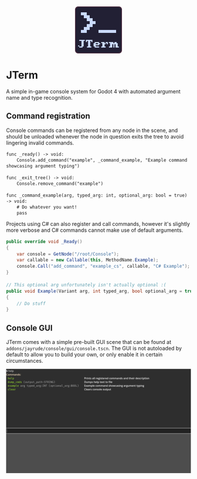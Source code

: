 <p align="center">
<img height="128" src="media/icon.png" alt="JTerm logo">
</p>

# JTerm

A simple in-game console system for Godot 4 with automated argument name and type recognition.

## Command registration

Console commands can be registered from any node in the scene, and should be unloaded whenever the node in question exits the tree to avoid lingering invalid commands.

```gdscript
func _ready() -> void:
    Console.add_command("example", _command_example, "Example command showcasing argument typing")

func _exit_tree() -> void:
    Console.remove_command("example")

func _command_example(arg, typed_arg: int, optional_arg: bool = true) -> void:
    # Do whatever you want!
    pass
```

Projects using C# can also register and call commands, however it's slightly more verbose and C# commands cannot make use of default arguments.

```csharp
public override void _Ready()
{
    var console = GetNode("/root/Console");
    var callable = new Callable(this, MethodName.Example);
    console.Call("add_command", "example_cs", callable, "C# Example");
}

// This optional arg unfortunately isn't actually optional :(
public void Example(Variant arg, int typed_arg, bool optional_arg = true)
{
    // Do stuff
}
```

## Console GUI

JTerm comes with a simple pre-built GUI scene that can be found at `addons/jayrude/console/gui/console.tscn`. The GUI is not autoloaded by default to allow you to build your own, or only enable it in certain circumstances.

![console_help_command](./media/screenshot1.png)

